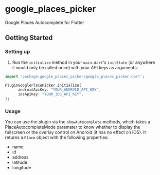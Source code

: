 # google_places_picker

Google Places Autocomplete for Flutter

## Getting Started

### Setting up
1. Run the `initialize` method in your `main.dart`'s `initState` (or anywhere it would only be called once) with your API keys as arguments:
```dart
import 'package:google_places_picker/google_places_picker.dart';

PluginGooglePlacePicker.initialize(
      androidApiKey: "YOUR_ANDROID_API_KEY",
      iosApiKey: "YOUR_IOS_API_KEY",
);
```

### Usage

You can use the plugin via the `showAutocomplete` methods, which takes a PlaceAutocompleteMode paramater to know whether to display the fullscreen or the overlay control on Android (it has no effect on iOS). It returns a `Place` object with the following properties:

- name
- id
- address
- latitude
- longitude